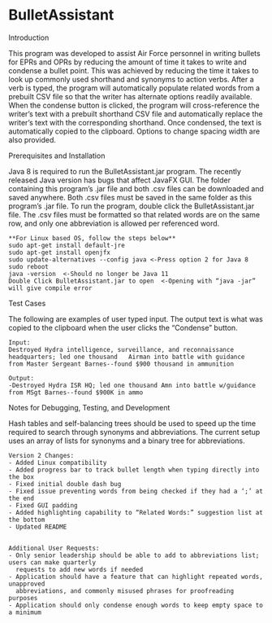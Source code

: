 # BulletAssistant

Introduction

This program was developed to assist Air Force personnel in writing bullets for EPRs and OPRs by reducing the amount of time it takes to write and condense a bullet point. This was achieved by reducing the time it takes to look up commonly used shorthand and synonyms to action verbs. After a verb is typed, the program will automatically populate related words from a prebuilt CSV file so that the writer has alternate options readily available. When the condense button is clicked, the program will cross-reference the writer’s text with a prebuilt shorthand CSV file and automatically replace the writer’s text with the corresponding shorthand. Once condensed, the text is automatically copied to the clipboard. Options to change spacing width are also provided.

Prerequisites and Installation

Java 8 is required to run the BulletAssistant.jar program. The recently released Java version has bugs that affect JavaFX GUI. The folder containing this program’s .jar file and both .csv files can be downloaded and saved anywhere. Both .csv files must be saved in the same folder as this program’s .jar file. To run the program, double click the BulletAssistant.jar file. The .csv files must be formatted so that related words are on the same row, and only one abbreviation is allowed per referenced word.

	**For Linux based OS, follow the steps below**
	sudo apt-get install default-jre
	sudo apt-get install openjfx
	sudo update-alternatives --config java <-Press option 2 for Java 8
	sudo reboot
	java -version  <-Should no longer be Java 11
	Double Click BulletAssistant.jar to open  <-Opening with “java -jar” will give compile error

Test Cases

The following are examples of user typed input. The output text is what was copied to the clipboard
when the user clicks the “Condense” button.
  	
	Input:
  	Destroyed Hydra intelligence, surveillance, and reconnaissance headquarters; led one thousand 	Airman into battle with guidance 	from Master Sergeant Barnes--found $900 thousand in ammunition
  
	Output:
	-Destroyed Hydra ISR HQ; led one thousand Amn into battle w/guidance from MSgt Barnes--found $900K in ammo
	

Notes for Debugging, Testing, and Development

Hash tables and self-balancing trees should be used to speed up the time required to search through
synonyms and abbreviations. The current setup uses an array of lists for synonyms and a binary tree for
abbreviations.

	Version 2 Changes:
	- Added Linux compatibility
	- Added progress bar to track bullet length when typing directly into the box
	- Fixed initial double dash bug
	- Fixed issue preventing words from being checked if they had a ‘;’ at the end
	- Fixed GUI padding
	- Added highlighting capability to “Related Words:” suggestion list at the bottom
	- Updated README


	Additional User Requests:
	- Only senior leadership should be able to add to abbreviations list; users can make quarterly
	  requests to add new words if needed
	- Application should have a feature that can highlight repeated words, unapproved
	  abbreviations, and commonly misused phrases for proofreading purposes
	- Application should only condense enough words to keep empty space to a minimum
